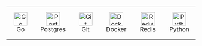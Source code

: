 
<table width='100%'>
  <tr>
    <td align="center" width="110" height="90">
      <img src="https://cdn.jsdelivr.net/gh/devicons/devicon@latest/icons/go/go-original.svg" width="36" height="36" alt="Go" />
      <br>Go
    </td>
    <td align="center" width="110" height="90">
      <img src="https://cdn.jsdelivr.net/gh/devicons/devicon@latest/icons/postgresql/postgresql-original.svg" width="36" height="36" alt="Postgres" />
      <br>Postgres
    </td>
    <td align="center" width="110" height="90">
      <img src="https://cdn.jsdelivr.net/gh/devicons/devicon@latest/icons/git/git-original.svg" width="36" height="36" alt="Git" />
      <br>Git
    </td>
    <td align="center" width="110" height="90">
      <img src="https://cdn.jsdelivr.net/gh/devicons/devicon@latest/icons/docker/docker-original.svg" width="36" height="36" alt="Docker" />
      <br>Docker
    </td>
    <td align="center" width="110" height="90">
      <img src="https://cdn.jsdelivr.net/gh/devicons/devicon@latest/icons/redis/redis-original.svg" width="36" height="36" alt="Redis" />
      <br>Redis
    </td>
    <td align="center" width="110" height="90">
      <img src="https://cdn.jsdelivr.net/gh/devicons/devicon@latest/icons/python/python-original.svg" width="36" height="36" alt="Python" />
      <br>Python
    </td>
  </tr>
</table>
